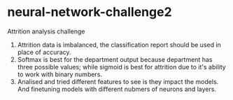 # neural-network-challenge2
Attrition analysis challenge
1. Attrition data is imbalanced, the classification report should be used in place of accuracy. 
2. Softmax is best for the department output because department has three possible values; while sigmoid is best for attrition due to it's ability to work with binary numbers.
3. Analised and tried different features to see is they impact the models. And finetuning models with different nubmers of neurons and layers. 
